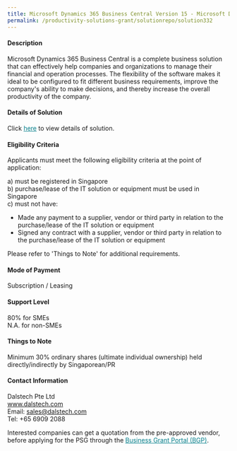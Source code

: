 ```yaml
---
title: Microsoft Dynamics 365 Business Central Version 15 - Microsoft Dynamics 365 Business Central Essentials - SaaS Subscription with 3 Named Users
permalink: /productivity-solutions-grant/solutionrepo/solution332
---
```


#### Description

Microsoft Dynamics 365 Business Central is a complete business solution that can effectively help companies and organizations to manage their financial and operation processes. The flexibility of the software makes it ideal to be configured to fit different business requirements, improve the company's ability to make decisions, and thereby increase the overall productivity of the company.




#### Details of Solution

Click <a href='https://govassist.gobusiness.gov.sg/images/psg/Dalstech_20190013_Annex_3_20200625141841_Part_1.pdf' style='color:#037e8a'>here</a> to view details of solution.

#### Eligibility Criteria

Applicants must meet the following eligibility criteria at the point of application:

a) must be registered in Singapore <br>
b) purchase/lease of the IT solution or equipment must be used in Singapore <br>
c) must not have:
- Made any payment to a supplier, vendor or third party in relation to the purchase/lease of the IT solution or equipment
- Signed any contract with a supplier, vendor or third party in relation to the purchase/lease of the IT solution or equipment

Please refer to 'Things to Note' for additional requirements.

#### Mode of Payment
Subscription / Leasing

#### Support Level
80% for SMEs <br>
N.A. for non-SMEs

#### Things to Note
Minimum 30% ordinary shares (ultimate individual ownership) held directly/indirectly by Singaporean/PR

#### Contact Information
Dalstech Pte Ltd<br>www.dalstech.com<br>Email: sales@dalstech.com<br>Tel: +65 6909 2088

Interested companies can get a quotation from the pre-approved vendor, before applying for the PSG through the <a target='_blank' style='color:#037e8a' href='https://www.businessgrants.gov.sg/'>Business Grant Portal (BGP)</a>.
